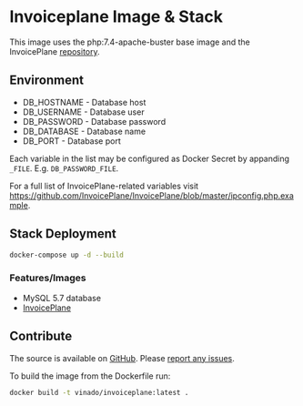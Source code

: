 # Invoiceplane Image & Stack

This image uses the php:7.4-apache-buster base image and the InvoicePlane [repository](https://github.com/InvoicePlane/InvoicePlane).

## Environment

- DB_HOSTNAME - Database host
- DB_USERNAME - Database user
- DB_PASSWORD - Database password
- DB_DATABASE - Database name
- DB_PORT - Database port

Each variable in the list may be configured as Docker Secret by appanding `_FILE`. E.g. `DB_PASSWORD_FILE`.

For a full list of InvoicePlane-related variables visit https://github.com/InvoicePlane/InvoicePlane/blob/master/ipconfig.php.example.

## Stack Deployment

```sh
docker-compose up -d --build
```

### Features/Images

- MySQL 5.7 database
- [InvoicePlane](https://github.com/V1ncNet/docker/tree/master/invoiceplane)

## Contribute

The source is available on [GitHub](https://github.com/V1ncNet/docker). Please [report any issues](https://github.com/V1ncNet/docker/issues).

To build the image from the Dockerfile run:

```sh
docker build -t vinado/invoiceplane:latest .
```
